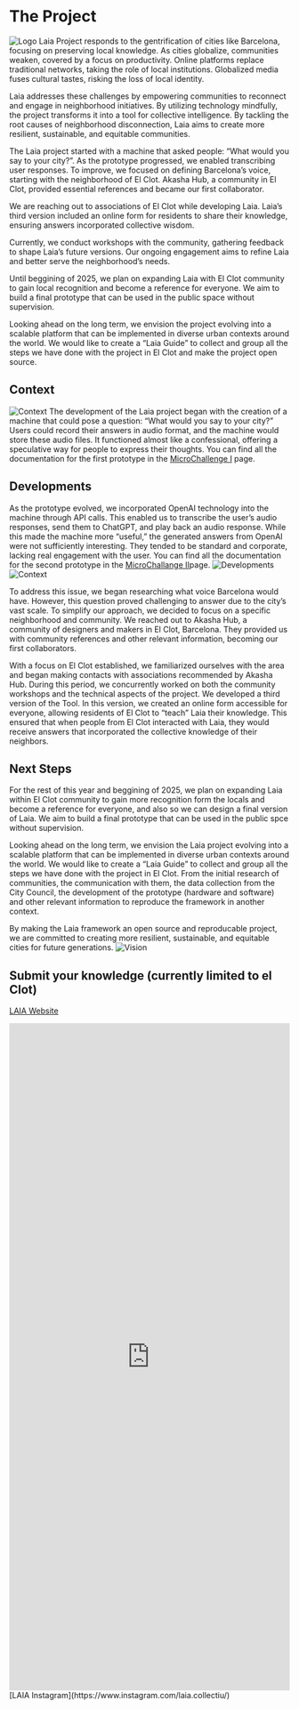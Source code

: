 
# The Project
![Logo](../images/Laia/LAIAFest.png)
Laia Project responds to the gentrification of cities like Barcelona, focusing on preserving local knowledge. As cities globalize, communities weaken, covered by a focus on productivity. Online platforms replace traditional networks, taking the role of local institutions. Globalized media fuses cultural tastes, risking the loss of local identity.

Laia addresses these challenges by empowering communities to reconnect and engage in neighborhood initiatives. By utilizing technology mindfully, the project transforms it into a tool for collective intelligence. By tackling the root causes of neighborhood disconnection, Laia aims to create more resilient, sustainable, and equitable communities.

The Laia project started with a machine that asked people: “What would you say to your city?”. As the prototype progressed, we enabled transcribing user responses. To improve, we focused on defining Barcelona’s voice, starting with the neighborhood of El Clot. Akasha Hub, a community in El Clot, provided essential references and became our first collaborator.

We are reaching out to associations of El Clot while developing Laia. Laia’s third version included an online form for residents to share their knowledge, ensuring answers incorporated collective wisdom.

Currently, we conduct workshops with the community, gathering feedback to shape Laia’s future versions. Our ongoing engagement aims to refine Laia and better serve the neighborhood’s needs.

Until beggining of 2025, we plan on expanding Laia with El Clot community to gain local recognition and become a reference for everyone. We aim to build a final prototype that can be used in the public space without supervision.

Looking ahead on the long term, we envision the project evolving into a scalable platform that can be implemented in diverse urban contexts around the world. We would like to create a “Laia Guide” to collect and group all the steps we have done with the project in El Clot and make the project open source.

## Context
![Context](../images/Bearbeitet/audiobox.gif)
The development of the Laia project began with the creation of a machine that could pose a question: “What would you say to your city?” Users could record their answers in audio format, and the machine would store these audio files. It functioned almost like a confessional, offering a speculative way for people to express their thoughts. You can find all the documentation for the first prototype in the [MicroChallenge I](https://hackmd.io/87FLKjMZTy2C9XVeFio_cQ?both) page.

## Developments
As the prototype evolved, we incorporated OpenAI technology into the machine through API calls. This enabled us to transcribe the user’s audio responses, send them to ChatGPT, and play back an audio response. While this made the machine more “useful,” the generated answers from OpenAI were not sufficiently interesting. They tended to be standard and corporate, lacking real engagement with the user. You can find all the documentation for the second prototype in the [MicroChallange II](https://hackmd.io/vz8t1qg0T2yzbrudc_p6dw?view)page.
![Developments](../images/Laia/LAIAExhibition.png)
![Context](../images/Laia/LAIAContext.png)

To address this issue, we began researching what voice Barcelona would have. However, this question proved challenging to answer due to the city’s vast scale. To simplify our approach, we decided to focus on a specific neighborhood and community. We reached out to Akasha Hub, a community of designers and makers in El Clot, Barcelona. They provided us with community references and other relevant information, becoming our first collaborators.

With a focus on El Clot established, we familiarized ourselves with the area and began making contacts with associations recommended by Akasha Hub. During this period, we concurrently worked on both the community workshops and the technical aspects of the project. We developed a third version of the Tool. In this version, we created an online form accessible for everyone, allowing residents of El Clot to “teach” Laia their knowledge. This ensured that when people from El Clot interacted with Laia, they would receive answers that incorporated the collective knowledge of their neighbors.

## Next Steps
For the rest of this year and beggining of 2025, we plan on expanding Laia within El Clot community to gain more recognition form the locals and become a reference for everyone, and also so we can design a final version of Laia. We aim to build a final prototype that can be used in the public spce without supervision.

Looking ahead on the long term, we envision the Laia project evolving into a scalable platform that can be implemented in diverse urban contexts around the world. We would like to create a “Laia Guide” to collect and group all the steps we have done with the project in El Clot. From the initial research of communities, the communication with them, the data collection from the City Council, the development of the prototype (hardware and software) and other relevant information to reproduce the framework in another context.

By making the Laia framework an open source and reproducable project, we are committed to creating more resilient, sustainable, and equitable cities for future generations.
![Vision](../images/Laia/LAIACart.png)

## Submit your knowledge (currently limited to el Clot)
[LAIA Website](https://laia-github.github.io/LaiaWeb/)
<iframe style='border:none;width:100%;' height='1200px' src='https://laia-github.github.io/LaiaWeb/'></iframe>
[LAIA Instagram](https://www.instagram.com/laia.collectiu/)
